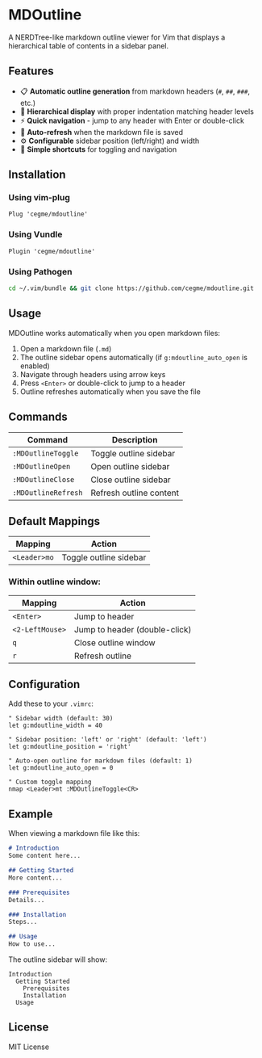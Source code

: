 # MDOutline

A NERDTree-like markdown outline viewer for Vim that displays a hierarchical table of contents in a sidebar panel.

## Features

- 📋 **Automatic outline generation** from markdown headers (`#`, `##`, `###`, etc.)
- 🌲 **Hierarchical display** with proper indentation matching header levels  
- ⚡ **Quick navigation** - jump to any header with Enter or double-click
- 🔄 **Auto-refresh** when the markdown file is saved
- ⚙️ **Configurable** sidebar position (left/right) and width
- 🎯 **Simple shortcuts** for toggling and navigation

## Installation

### Using vim-plug
```vim
Plug 'cegme/mdoutline'
```

### Using Vundle
```vim
Plugin 'cegme/mdoutline'
```

### Using Pathogen
```bash
cd ~/.vim/bundle && git clone https://github.com/cegme/mdoutline.git
```

## Usage

MDOutline works automatically when you open markdown files:

1. Open a markdown file (`.md`) 
2. The outline sidebar opens automatically (if `g:mdoutline_auto_open` is enabled)
3. Navigate through headers using arrow keys
4. Press `<Enter>` or double-click to jump to a header
5. Outline refreshes automatically when you save the file

## Commands

| Command | Description |
|---------|-------------|
| `:MDOutlineToggle` | Toggle outline sidebar |
| `:MDOutlineOpen` | Open outline sidebar |
| `:MDOutlineClose` | Close outline sidebar |
| `:MDOutlineRefresh` | Refresh outline content |

## Default Mappings

| Mapping | Action |
|---------|---------|
| `<Leader>mo` | Toggle outline sidebar |

### Within outline window:
| Mapping | Action |
|---------|---------|
| `<Enter>` | Jump to header |
| `<2-LeftMouse>` | Jump to header (double-click) |
| `q` | Close outline window |
| `r` | Refresh outline |

## Configuration

Add these to your `.vimrc`:

```vim
" Sidebar width (default: 30)
let g:mdoutline_width = 40

" Sidebar position: 'left' or 'right' (default: 'left')  
let g:mdoutline_position = 'right'

" Auto-open outline for markdown files (default: 1)
let g:mdoutline_auto_open = 0

" Custom toggle mapping
nmap <Leader>mt :MDOutlineToggle<CR>
```

## Example

When viewing a markdown file like this:
```markdown
# Introduction
Some content here...

## Getting Started
More content...

### Prerequisites
Details...

### Installation
Steps...

## Usage
How to use...
```

The outline sidebar will show:
```
Introduction
  Getting Started
    Prerequisites  
    Installation
  Usage
```

## License

MIT License